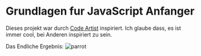 # Grundlagen fur JavaScript Anfanger
Dieses projekt war durch [Code Artist](https://www.youtube.com/watch?v=miBGBLVNjWE) inspiriert. Ich glaube dass, es ist immer cool, bei Anderen inspiriert zu sein.

Das Endliche Ergebnis:
![parrot](https://github.com/user-attachments/assets/39a4b044-72d3-4139-be57-2c52f40add9b)
